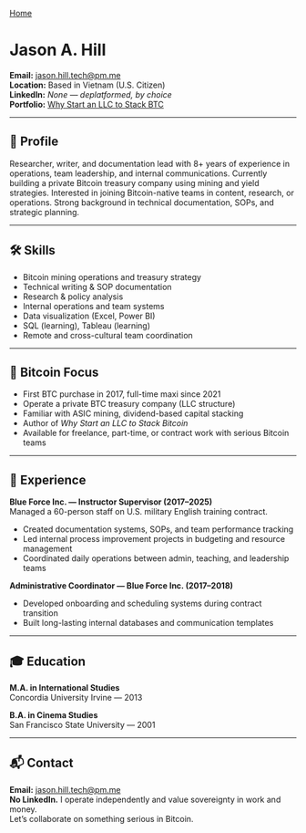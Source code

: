 [Home](./index.md)

# Jason A. Hill

**Email:** [jason.hill.tech@pm.me](mailto:jason.hill.tech@pm.me)  
**Location:** Based in Vietnam (U.S. Citizen)  
**LinkedIn:** _None — deplatformed, by choice_  
**Portfolio:** [Why Start an LLC to Stack BTC](./index.md)

---

## 🎯 Profile

Researcher, writer, and documentation lead with 8+ years of experience in operations, team leadership, and internal communications. Currently building a private Bitcoin treasury company using mining and yield strategies. Interested in joining Bitcoin-native teams in content, research, or operations. Strong background in technical documentation, SOPs, and strategic planning.

---

## 🛠 Skills

- Bitcoin mining operations and treasury strategy  
- Technical writing & SOP documentation  
- Research & policy analysis  
- Internal operations and team systems  
- Data visualization (Excel, Power BI)  
- SQL (learning), Tableau (learning)  
- Remote and cross-cultural team coordination

---

## 🧠 Bitcoin Focus

- First BTC purchase in 2017, full-time maxi since 2021  
- Operate a private BTC treasury company (LLC structure)  
- Familiar with ASIC mining, dividend-based capital stacking  
- Author of *Why Start an LLC to Stack Bitcoin*  
- Available for freelance, part-time, or contract work with serious Bitcoin teams

---

## 💼 Experience

**Blue Force Inc. — Instructor Supervisor (2017–2025)**  
Managed a 60-person staff on U.S. military English training contract.  
- Created documentation systems, SOPs, and team performance tracking  
- Led internal process improvement projects in budgeting and resource management  
- Coordinated daily operations between admin, teaching, and leadership teams  

**Administrative Coordinator — Blue Force Inc. (2017–2018)**  
- Developed onboarding and scheduling systems during contract transition  
- Built long-lasting internal databases and communication templates

---

## 🎓 Education

**M.A. in International Studies**  
Concordia University Irvine — 2013  

**B.A. in Cinema Studies**  
San Francisco State University — 2001  

---

## 📬 Contact

**Email:** [jason.hill.tech@pm.me](mailto:jason.hill.tech@pm.me)  
**No LinkedIn.** I operate independently and value sovereignty in work and money.  
Let’s collaborate on something serious in Bitcoin.

